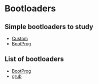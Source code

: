 # Bootloaders

## Simple bootloaders to study

- [Custom](https://github.com/c0defellas/osdev/master/bootloaders/custom)
- [BootProg](https://github.com/alexfru/BootProg)

## List of bootloaders

- [BootProg](https://github.com/alexfru/BootProg)
- [grub](https://www.gnu.org/software/grub/)
